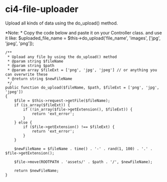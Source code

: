 # ci4-file-uploader
Upload all kinds of data using the do_upload() method.

*Note: * Copy the code below and paste it on your Controller class. and use it like:
    $uploaded_file_name = $this->do_upload('file_name', 'images', ['jpg', 'jpeg', 'png']);

    /**
     * Upload any file by using the do_upload() method
     * @param string $fileName
     * @param string $path
     * @param array $fileExt = ['png', 'jpg', 'jpeg'] // or anything you can overwrite these
     * @return string $newFileName
     */
    public function do_upload($fileName, $path, $fileExt = ['png', 'jpg', 'jpeg'])
    {
        $file = $this->request->getFile($fileName);
        if (is_array($fileExt)) {
            if (!in_array($file->getExtension(), $fileExt)) {
                return 'ext_error';
            }
        } else {
            if ($file->getExtension() !== $fileExt) {
                return 'ext_error';
            }
        }

        $newFileName = $fileName . time() . '-' . rand(1, 100) . '.' . $file->getExtension();

        $file->move(ROOTPATH . 'assets/' . $path . '/', $newFileName);

        return $newFileName;
    }
